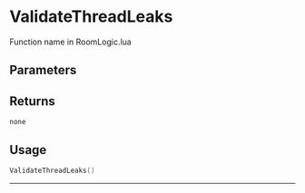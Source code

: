 # ValidateThreadLeaks
Function name in RoomLogic.lua
## Parameters

## Returns
`none`
## Usage
```lua
ValidateThreadLeaks()
```
---
